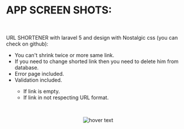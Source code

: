 # APP SCREEN SHOTS:
<br/>
<p>URL SHORTENER with laravel 5 and design with Nostalgic css (you can check on github):</p>
<ul>
  <li>You can't shrink twice or more same link.</li>
  <li>If you need to change shorted link then you need to delete him from database.</li>
  <li>Error page included.</li>
  <li>Validation included.</li>
    <ul>
       <li>If link is empty.</li>
       <li>If link in not respecting URL format.</li>
    </ul>
</ul> 
<br/>
<p align="center">
  <img src="https://github.com/ELATTARIYassine/URL-shortener-laravel-5-and-nostalgic-css/blob/master/Github-images/localhost.png?raw=true"  title="hover text"> 
</p>

